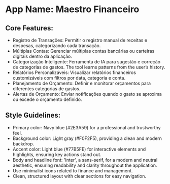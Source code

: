 # **App Name**: Maestro Financeiro

## Core Features:

- Registro de Transações: Permitir o registro manual de receitas e despesas, categorizando cada transação.
- Múltiplas Contas: Gerenciar múltiplas contas bancárias ou carteiras digitais dentro da aplicação.
- Categorização Inteligente: Ferramenta de IA para sugestão e correção de categorias de gastos. The tool learns patterns from the user’s history.
- Relatórios Personalizáveis: Visualizar relatórios financeiros customizáveis com filtros por data, categoria e conta.
- Planejamento de Orçamento: Definir e monitorar orçamentos para diferentes categorias de gastos.
- Alertas de Orçamento: Enviar notificações quando o gasto se aproxima ou excede o orçamento definido.

## Style Guidelines:

- Primary color: Navy blue (#2E3A59) for a professional and trustworthy feel.
- Background color: Light gray (#F0F2F5), providing a clean and modern backdrop.
- Accent color: Light blue (#77B5FE) for interactive elements and highlights, ensuring key actions stand out.
- Body and headline font: 'Inter', a sans-serif, for a modern and neutral aesthetic, ensuring readability and clarity throughout the application.
- Use minimalist icons related to finance and management.
- Clean, structured layout with clear sections for easy navigation.